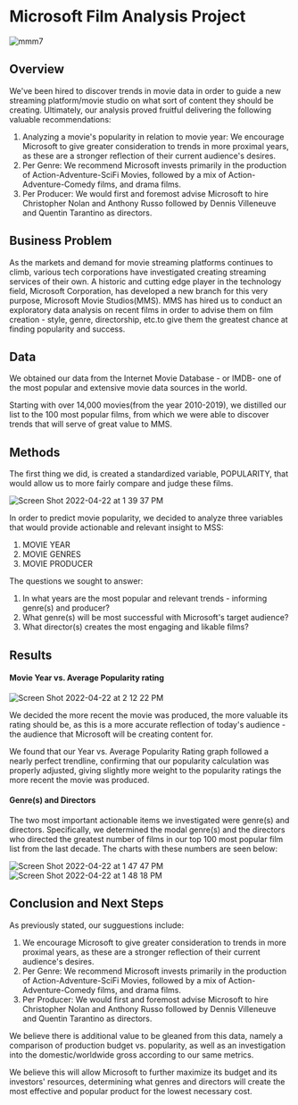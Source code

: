 # Microsoft Film Analysis Project
![mmm7](https://user-images.githubusercontent.com/102309439/164793405-0e2620e7-eca6-4e1e-b448-384c1e83e733.jpg)



## Overview
We've been hired to discover trends in movie data in order to guide a new streaming platform/movie studio on what sort of content they should be creating. Ultimately, our analysis proved fruitful delivering the following valuable recommendations:
1. Analyzing a movie's popularity in relation to movie year: We encourage Microsoft to give greater consideration to trends in more proximal years, as these are a stronger reflection of their current audience's desires.
2. Per Genre:  We recommend Microsoft invests primarily in the production of Action-Adventure-SciFi Movies, followed by a mix of Action-Adventure-Comedy films, and drama films.
3. Per Producer: We would first and foremost advise Microsoft to hire Christopher Nolan and Anthony Russo followed by Dennis Villeneuve and Quentin Tarantino as directors. 


## Business Problem 
As the markets and demand for movie streaming platforms continues to climb, various tech corporations have investigated creating streaming services of their own. A historic and cutting edge player in the technology field, Microsoft Corporation, has developed a new branch for this very purpose, Microsoft Movie Studios(MMS).  MMS has hired us to conduct an exploratory data analysis on recent films in order to advise them on film creation - style, genre, directorship, etc.to give them the greatest chance at finding popularity and success. 



## Data
We obtained our data from the Internet Movie Database - or IMDB-  one of the most popular and extensive movie data sources in the world.

Starting with over 14,000 movies(from the year 2010-2019),  we distilled our list to the 100 most popular films, from which we were able to discover trends that will serve of great value to MMS.  


## Methods 
The first thing we did, is created a standardized variable, POPULARITY,  that would allow us to more fairly compare and judge these films. 

![Screen Shot 2022-04-22 at 1 39 37 PM](https://user-images.githubusercontent.com/102309439/164793439-53949eec-1e85-4fff-941d-72d4e0edc12a.png)

In order to predict movie popularity, we decided to analyze three variables that would provide actionable and relevant insight to MSS: 
1. MOVIE YEAR
2. MOVIE GENRES
3. MOVIE PRODUCER 

The questions we sought to answer: 
1. In what years are the most popular and relevant trends - informing genre(s) and producer?
2. What genre(s) will be most successful with Microsoft's target audience?
3. What director(s) creates the most engaging and likable films?


## Results

#### Movie Year vs. Average Popularity rating  

![Screen Shot 2022-04-22 at 2 12 22 PM](https://user-images.githubusercontent.com/102309439/164793532-c337fccc-6d41-4334-96ea-db3e996ac908.png)

We decided the more recent the movie was produced, the more valuable its rating should be, as this is a more accurate reflection of today's audience - the audience that Microsoft will be creating content for. 

We found that our Year vs. Average Popularity Rating graph followed a nearly perfect trendline, confirming that our popularity calculation was properly adjusted, giving slightly more weight to the popularity ratings the more recent the movie was produced.  


#### Genre(s) and Directors 
The two most important actionable items we investigated were genre(s) and directors. Specifically, we determined the modal genre(s) and the directors who directed the greatest number of films in our top 100 most popular film list from the last decade. The charts with these numbers are seen below: 

![Screen Shot 2022-04-22 at 1 47 47 PM](https://user-images.githubusercontent.com/102309439/164793568-5363ca38-167f-4fa9-9cf1-2fcf979eb344.png)
![Screen Shot 2022-04-22 at 1 48 18 PM](https://user-images.githubusercontent.com/102309439/164793572-2d7a57a3-0895-4850-8102-e01834ad828c.png)

## Conclusion and Next Steps 

As previously stated, our sugguestions include:
1. We encourage Microsoft to give greater consideration to trends in more proximal years, as these are a stronger reflection of their current audience's desires.
2. Per Genre:  We recommend Microsoft invests primarily in the production of Action-Adventure-SciFi Movies, followed by a mix of Action-Adventure-Comedy films, and drama films.
3. Per Producer: We would first and foremost advise Microsoft to hire Christopher Nolan and Anthony Russo followed by Dennis Villeneuve and Quentin Tarantino as directors.


We believe there is additional value to be gleaned from this data, namely a comparison of production budget vs. popularity, as well as an investigation into the domestic/worldwide gross according to our same metrics.

We believe this will allow Microsoft to further maximize its budget and its investors' resources, determining what genres and directors will create the most effective and popular product for the lowest necessary cost. 
